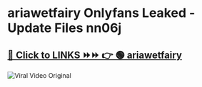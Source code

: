
 # ariawetfairy Onlyfans Leaked - Update Files nn06j

## <h2><a href="https://clipsfans.com/ariawetfairy&ref=git">🔗 Click to LINKS ⏩⏩ 👉 🟢 ariawetfairy </a></h2>

<a href="https://clipsfans.com/ariawetfairy&ref=git" rel="nofollow" data-target="animated-image.originalLink"><img src="https://i.ibb.co.com/xMMVF88/686577567.gif" alt="Viral Video Original" style="max-width: 100%; display: inline-block;" data-target="animated-image.originalImage"></a>

